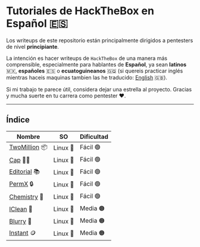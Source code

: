 # Tutoriales de HackTheBox en Español 🇪🇸

Los writeups de este repositorio están principalmente dirigidos a pentesters de nivel **principiante**.

La intención es hacer writeups de `HackTheBox` de una manera más comprensible, especialmente para hablantes de **Español**, ya sean **latinos** 🇲🇽, **españoles** 🇪🇸 o **ecuatoguineanos** 🇬🇶 (si quereis practicar inglés mientras haceis maquinas tambien las he traducido: [English](../en) 🇬🇧).

Si mi trabajo te parece útil, considera dejar una estrella al proyecto. Gracias y mucha suerte en tu carrera como pentester ❤️.

---

## Índice

|Nombre|SO|Dificultad|
|-|-|-|
|[TwoMillion](TwoMillion) 📦|Linux 🐧|Fácil 🟢|
|[Cap](Cap) 🏴‍☠|Linux 🐧|Fácil 🟢|
|[Editorial](Editorial) 📚|Linux 🐧|Fácil 🟢|
|[PermX](PermX) 🔒|Linux 🐧|Fácil 🟢|
|[Chemistry](Chemistry) 🧪|Linux 🐧|Fácil 🟢|
|[IClean](IClean) 🧹|Linux 🐧|Media 🟠|
|[Blurry](Blurry) 🤖|Linux 🐧|Media 🟠|
|[Instant](Instant) 🪙|Linux 🐧|Media 🟠|
